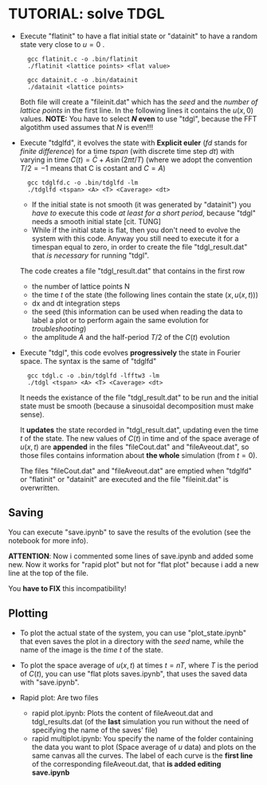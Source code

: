 # TUTORIAL: solve TDGL
- Execute "flatinit" to have a flat initial state or "datainit" to have a random state very close to $u=0$ .
        
        gcc flatinit.c -o .bin/flatinit
        ./flatinit <lattice points> <flat value>

        gcc datainit.c -o .bin/datainit
        ./datainit <lattice points>
    Both file will create a "fileinit.dat" which has the _seed_ and the _number of lattice points_ in the first line.
    In the following lines it contains the $u(x,0)$ values.
    **NOTE:** You have to select **$N$ even** to use "tdgl", because the FFT algotithm used assumes that $N$ is even!!!

- Execute "tdglfd", it evolves the state with **Explicit euler** (_fd_ stands for _finite difference_) for a time $tspan$ (with discrete time step $dt$) with varying in time $C(t) = \bar{C} + A\sin(2\pi t/T)$ (where we adopt the convention $T/2 = -1$ means that C is costant and $C=A$)
        
        gcc tdglfd.c -o .bin/tdglfd -lm
        ./tdglfd <tspan> <A> <T> <Caverage> <dt>
        

    - If the initial state is not smooth (it was generated by "datainit") you _have to_ execute this code _at least for a short period_, because "tdgl" needs a smooth initial state [cit. TUNG]
    - While if the initial state is flat, then you don't need to evolve the system with this code. Anyway you still need to execute it for a timespan equal to zero, in order to create the file "tdgl_result.dat" that _is necessary_ for running "tdgl".

    The code creates a file "tdgl_result.dat" that contains in the first row
    - the number of lattice points N
    - the time $t$ of the state (the following lines contain the state $(x, u(x,t))$)
    - dx and dt integration steps
    - the seed (this information can be used when reading the data to label a plot or to perform again the same evolution for _troubleshooting_)
    - the amplitude $A$ and the half-period $T/2$ of the $C(t)$ evolution
    
- Execute "tdgl", this code evolves **progressively** the state in Fourier space. The syntax is the same of "tdglfd"

        gcc tdgl.c -o .bin/tdglfd -lfftw3 -lm
        ./tdgl <tspan> <A> <T> <Caverage> <dt>
    It needs the existance of the file "tdgl_result.dat" to be run and the initial state must be smooth (because a sinusoidal decomposition must make sense).

    It **updates** the state recorded in "tdgl_result.dat", updating even the time $t$ of the state.
    The new values of $C(t)$ in time and of the space average of $u(x,t)$ are **appended** in the files "fileCout.dat" and "fileAveout.dat", so those files contains information about **the whole** simulation (from $t=0$).

    The files "fileCout.dat" and "fileAveout.dat" are emptied when "tdglfd" or "flatinit" or "datainit" are executed and the file "fileinit.dat" is overwritten.

## Saving
You can execute "save.ipynb" to save the results of the evolution (see the notebook for more info).

**ATTENTION**: Now i commented some lines of save.ipynb and added some new. Now it works for "rapid plot" but not for "flat plot" because i add a new line at the top of the file.

You **have to FIX** this incompatibility!

## Plotting
- To plot the actual state of the system, you can use "plot_state.ipynb" that even saves the plot in a directory with the _seed_ name, while the name of the image is the _time t_ of the state.

- To plot the space average of $u(x,t)$ at times $t=nT$, where $T$ is the period of $C(t)$, you can use "flat plots saves.ipynb", that uses the saved data with "save.ipynb".

- Rapid plot: Are two files 
    - rapid plot.ipynb: Plots the content of fileAveout.dat and tdgl_results.dat (of the **last** simulation you run without the need of specifying the name of the saves' file)
    - rapid multiplot.ipynb: You specify the name of the folder containing the data you want to plot (Space average of $u$ data) and plots on the same canvas all the curves. The label of each curve is the **first line** of the corresponding fileAveout.dat, that **is added editing save.ipynb**